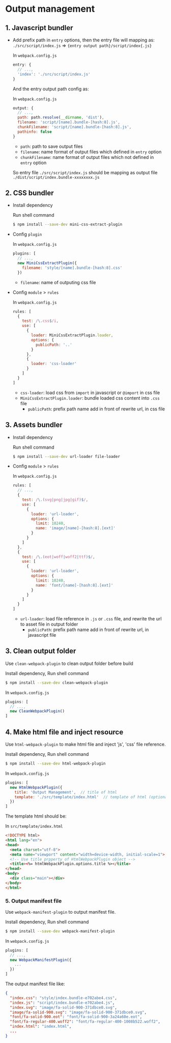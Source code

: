 # Output management

## 1. Javascript bundler

- Add prefix path in `entry` options, then the entry file will mapping as: `./src/script/index.js` => `{entry output path}/script/index{.js}`

  In `webpack.config.js`

  ```javascript
  entry: {
    // ...,
    'index': './src/script/index.js'
  }
  ```

  And the entry output path config as:

  In `webpack.config.js`

  ```javascript
  output: {
    // ...,
    path: path.resolve(__dirname, 'dist'),
    filename: 'script/[name].bundle-[hash:8].js',
    chunkFilename: 'script/[name].bundle-[hash:8].js',
    pathinfo: false
  }
  ```

  - `path`: path to save output files
  - `filename`: name format of output files which defined in `entry` option
  - `chunkFilename`: name format of output files which not defined in `entry` option

  So entry file `./src/script/index.js` should be mapping as output file `./dist/script/index.bundle-xxxxxxxx.js`

## 2. CSS bundler

- Install dependency

  Run shell command

  ```bash
  $ npm install --save-dev mini-css-extract-plugin
  ```

- Config `plugin`

  In `webpack.config.js`

  ```javascript
  plugins: [
    // ...,
    new MiniCssExtractPlugin({
      filename: 'style/[name].bundle-[hash:8].css'
    })
  ```

  - `filename`: name of outputing css file

- Config `module` > `rules`

  In `webpack.config.js`

  ```javascript
  rules: [
    {
      test: /\.css$/i,
      use: [
        {
          loader: MiniCssExtractPlugin.loader,
          options: {
            publicPath: '..'
          }
        },
        {
          loader: 'css-loader'
        }
      ]
    }
  ]
  ```

  - `css-loader`: load css from `import` in javascript or `@import` in css file
  - `MiniCssExtractPlugin.loader`: bundle loaded css content into `.css` file
    - `publicPath`: prefix path name add in front of rewrite url, in css file

## 3. Assets bundler

- Install dependency

  Run shell command

  ```bash
  $ npm install --save-dev url-loader file-loader
  ```

- Config `module` > `rules`

  In `webpack.config.js`

  ```javascript
  rules: [
    // ...,
    {
      test: /\.(svg|png|jpg|gif)$/,
      use: [
        {
          loader: 'url-loader',
          options: {
            limit: 10240,
            name: 'image/[name]-[hash:8].[ext]'
          }
        }
      ]
    },
    {
      test: /\.(eot|woff|woff2|ttf)$/,
      use: [
        {
          loader: 'url-loader',
          options: {
            limit: 10240,
            name: 'font/[name]-[hash:8].[ext]'
          }
        }
      ]
    }
  ]
  ```

  - `url-loader`: load file reference in `.js` or `.css` file, and rewrite the url to asset file in output folder
    - `publicPath`: prefix path name add in front of rewrite url, in javascript file

## 3. Clean output folder

Use `clean-webpack-plugin` to clean output folder before build

Install dependency, Run shell command

```bash
$ npm install --save-dev clean-webpack-plugin
```

In `webpack.config.js`

```javascript
plugins: [
  // ...,
  new CleanWebpackPlugin()
]
```

## 4. Make html file and inject resource

Use `html-webpack-plugin` to make html file and inject 'js', 'css' file reference.

Install dependency, Run shell command

```bash
$ npm install --save-dev html-webpack-plugin
```

In `webpack.config.js`

```javascript
plugins: [
  new HtmlWebpackPlugin({
    title: 'Output Management',  // title of html
    template: './src/template/index.html'  // template of html (optional)
  })
]
```

The template html should be:

In `src/template/index.html`

```html
<!DOCTYPE html>
<html lang="en">
<head>
  <meta charset="utf-8">
  <meta name="viewport" content="width=device-width, initial-scale=1">
  <!-- Use title prpperty of HtmlWebpackPlugin object -->
  <title><%= htmlWebpackPlugin.options.title %></title>
</head>
<body>
  <div class="main"></div>
</body>
</html>
```

### 5. Output manifest file

Use `webpack-manifest-plugin` to output manifest file.

Install dependency, Run shell command

```bash
$ npm install --save-dev webpack-manifest-plugin
```

In `webpack.config.js`

```javascript
plugins: [
  // ...,
  new WebpackManifestPlugin({ 
    ...
  })
]
```

The output manifest file like:

```json
{
  "index.css": "style/index.bundle-e702abe4.css",
  "index.js": "script/index.bundle-e702abe4.js",
  "index.svg": "image/fa-solid-900-371dbce0.svg",
  "image/fa-solid-900.svg": "image/fa-solid-900-371dbce0.svg",
  "font/fa-solid-900.eot": "font/fa-solid-900-3a24a60e.eot",
  "font/fa-regular-400.woff2": "font/fa-regular-400-1008b522.woff2",
  "index.html": "index.html",
  ...
}
```

